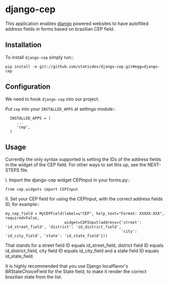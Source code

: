 django-cep
===============
This application enables [django](https://www.djangoproject.com/) powered websites to have autofilled address fields in forms based on brazilian CEP field.

Installation
------------
To install ``django-cep`` simply run::

    pip install -e git://github.com/staticdev/django-cep.git#egg=django-cep

Configuration
-------------

We need to hook ``django-cep`` into our project.

Put ``cep`` into your ``INSTALLED_APPS`` at settings module::

      INSTALLED_APPS = (
         ...
         'cep',
      )

Usage
-----
Currently the only syntax supported is setting the IDs of the address fields in the widget of the CEP field. For other ways to set this up, see the NEXT-STEPS file.

I. Import the django-cep widget CEPInput in your forms.py::

    from cep.widgets import CEPInput

II. Set your CEP field for using the CEPInput, with the correct address fields ID, for example::

    my_cep_field = MyCEPField(label=u"CEP", help_text="Format: XXXXX-XXX", required=False, 
                              widget=CEPInput(address={'street': 'id_street_field', 'district': 'id_district_field', 
                                                       'city': 'id_city_field', 'state': 'id_state_field'}))

 That stands for a street field ID equals id_street_field, district field ID equals id_district_field, city field ID equals id_city_field and a state field ID equals id_state_field. 

 It is highly recommended that you use Django localflavor's BRStateChoiceField for the State field, to make it render the correct brazilian state from the list.

